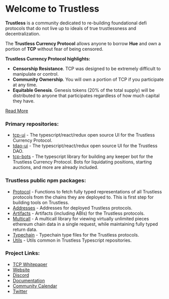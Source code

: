 # Welcome to Trustless

**Trustless** is a community dedicated to re-building foundational defi protocols that do not live up to ideals of true trustlessness and decentralization.

The **Trustless Currency Protocol** allows anyone to borrow **Hue** and own a portion of **TCP** without fear of being censored. 

**Trustless Currency Protocol highlights:**

- **Censorship Resistance**. TCP was designed to be extremely difficult to manipulate or control.
- **Community Ownership**. You will own a portion of TCP if you participate at any time.
- **Equitable Genesis**. Genesis tokens (20% of the total supply) will be distributed to anyone that participates regardless of how much capital they have.

[Read More](https://trustlessfi.notion.site/Trustless-4be753d947b040a89a46998eca90b2c9)

### Primary repositories: 

* [tcp-ui](https://github.com/TrustlessFi/tcp-ui) - The typescript/react/redux open source UI for the Trustless Currency Protocol.
* [tdao-ui](https://github.com/TrustlessFi/tdao-ui) - The typescript/react/redux open source UI for the Trustless DAO.
* [tcp-bots](https://github.com/TrustlessFi/tcp-bots) - The typescript library for building any keeper bot for the Trustless Currency Protocol. Bots for liquidating positions, starting auctions, and more are already included. 

### Trustless public npm packages: 

* [Protocol](https://github.com/TrustlessFi/Protocol) - Functions to fetch fully typed representations of all Trustless protocols from the chains they are deployed to. This is first step for building tools on Trustless.
* [Addresses](https://github.com/TrustlessFi/Addresses) - Addresses for deployed Trustless protocols.
* [Artifacts](https://github.com/TrustlessFi/Artifacts) - Artifacts (including ABIs) for the Trustless protocols.
* [Multicall](https://github.com/TrustlessFi/Multicall) - A multicall library for viewing virtually unlimited pieces ethereum chain data in a single request, while maintaining fully typed return data. 
* [Typechain](https://github.com/TrustlessFi/Typechain) - Typechain type files for the Trustless protocols.
* [Utils](https://github.com/TrustlessFi/Utils) - Utils common in Trustless Typescript repositories. 

### Project Links: 

* [TCP Whitepaper](https://github.com/TrustlessFi/Whitepapers/blob/master/TCP_Whitepaper.pdf)
* [Website](https://www.trustless.fi/)
* [Discord](http://discord.gg/C2C9Q2p8bd)
* [Documentation](https://trustlessfi.notion.site/Trustless-4be753d947b040a89a46998eca90b2c9)
* [Community Calendar](https://calendar.google.com/calendar/embed?src=trustlessfi%40gmail.com)
* [Twitter](https://twitter.com/TrustlessFi)
